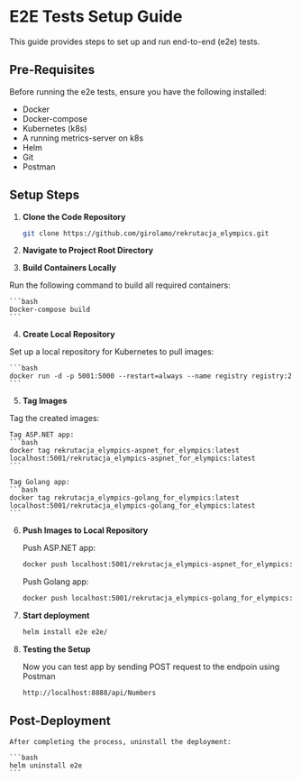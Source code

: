 # E2E Tests Setup Guide

This guide provides steps to set up and run end-to-end (e2e) tests. 

## Pre-Requisites

Before running the e2e tests, ensure you have the following installed:

- Docker
- Docker-compose
- Kubernetes (k8s)
- A running metrics-server on k8s
- Helm
- Git
- Postman

## Setup Steps

1. **Clone the Code Repository**
   
   ```bash
   git clone https://github.com/girolamo/rekrutacja_elympics.git
   ```

2. **Navigate to Project Root Directory**
3. **Build Containers Locally**

Run the following command to build all required containers:
    
    ```bash
    Docker-compose build
    ```

4. **Create Local Repository**

Set up a local repository for Kubernetes to pull images:

    ```bash
    docker run -d -p 5001:5000 --restart=always --name registry registry:2
    ```

5. **Tag Images**

Tag the created images:

    Tag ASP.NET app:
    ```bash
    docker tag rekrutacja_elympics-aspnet_for_elympics:latest localhost:5001/rekrutacja_elympics-aspnet_for_elympics:latest
    ```

    Tag Golang app:
    ```bash
    docker tag rekrutacja_elympics-golang_for_elympics:latest localhost:5001/rekrutacja_elympics-golang_for_elympics:latest
    ```

6. **Push Images to Local Repository**

    Push ASP.NET app:
    ```bash
    docker push localhost:5001/rekrutacja_elympics-aspnet_for_elympics:latest
    ```

    Push Golang app:
    ```bash
    docker push localhost:5001/rekrutacja_elympics-golang_for_elympics:latest
    ```
7. **Start deployment**

    ```bash
    helm install e2e e2e/
    ```

8. **Testing the Setup**

    Now you can test app by sending POST request to the endpoin using Postman

    ```bash
    http://localhost:8888/api/Numbers
    ```

## Post-Deployment

    After completing the process, uninstall the deployment:

    ```bash
    helm uninstall e2e
    ```